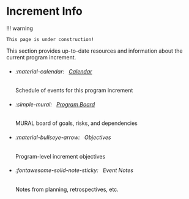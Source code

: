 # Increment Info

!!! warning

    This page is under construction!

This section provides up-to-date resources and information about the current program increment.

<div class="grid cards" markdown>

-   ###### :material-calendar: &nbsp; [Calendar](calendar)

    Schedule of events for this program increment

-   ###### :simple-mural: &nbsp; [Program Board](board)

    MURAL board of goals, risks, and dependencies

-   ###### :material-bullseye-arrow: &nbsp; Objectives

    Program-level increment objectives

-   ###### :fontawesome-solid-note-sticky: &nbsp; Event Notes

    Notes from planning, retrospectives, etc.

</div>

[calendar]: calendar.md
[board]: https://app.mural.co/t/ecis6578/m/ecis6578/1697134244478/58b5177575b43e6f5caf6feb82d840410a6ceff5?sender=u4d7fc200d51cbdba67ba7346
